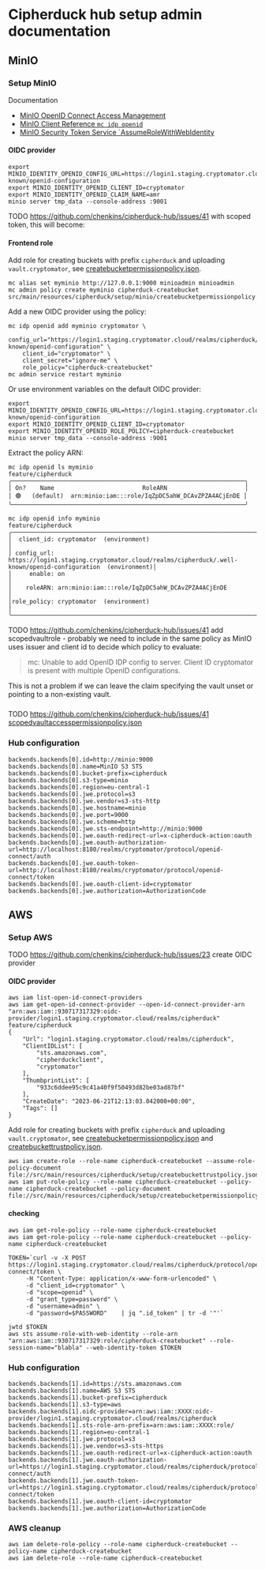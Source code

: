 Cipherduck hub setup admin documentation
========================================


MinIO
-----

### Setup MinIO

Documentation
* [MinIO OpenID Connect Access Management](https://min.io/docs/minio/linux/administration/identity-access-management/oidc-access-management.html)
* [MinIO Client Reference `mc idp openid`](https://min.io/docs/minio/linux/reference/minio-mc/mc-idp-openid.html)
* [MinIO Security Token Service `AssumeRoleWithWebIdentity](https://min.io/docs/minio/linux/developers/security-token-service/AssumeRoleWithWebIdentity.html)

#### OIDC provider
```shell
export MINIO_IDENTITY_OPENID_CONFIG_URL=https://login1.staging.cryptomator.cloud/realms/cipherduck/.well-known/openid-configuration
export MINIO_IDENTITY_OPENID_CLIENT_ID=cryptomator
export MINIO_IDENTITY_OPENID_CLAIM_NAME=amr
minio server tmp_data --console-address :9001
```

TODO https://github.com/chenkins/cipherduck-hub/issues/41 with scoped token, this will become:


#### Frontend role
Add role for creating buckets with prefix `cipherduck` and uploading `vault.cryptomator`, 
see 
[createbucketpermissionpolicy.json](src%2Fmain%2Fresources%2Fcipherduck%2Fsetup%2Fminio%2Fcreatebucketpermissionpolicy.json).


```shell
mc alias set myminio http://127.0.0.1:9000 minioadmin minioadmin
mc admin policy create myminio cipherduck-createbucket src/main/resources/cipherduck/setup/minio/createbucketpermissionpolicy.json
```

Add a new OIDC provider using the policy:
```shell
mc idp openid add myminio cryptomator \
    config_url="https://login1.staging.cryptomator.cloud/realms/cipherduck/.well-known/openid-configuration" \
    client_id="cryptomator" \
    client_secret="ignore-me" \
    role_policy="cipherduck-createbucket"
mc admin service restart myminio
```

Or use environment variables on the default OIDC provider:
```shell
export MINIO_IDENTITY_OPENID_CONFIG_URL=https://login1.staging.cryptomator.cloud/realms/cipherduck/.well-known/openid-configuration
export MINIO_IDENTITY_OPENID_CLIENT_ID=cryptomator
export MINIO_IDENTITY_OPENID_ROLE_POLICY=cipherduck-createbucket
minio server tmp_data --console-address :9001
```

Extract the policy ARN:
```shell
mc idp openid ls myminio                                                                                                                                                                     feature/cipherduck
╭──────────────────────────────────────────────────────────────────╮
│ On?    Name                         RoleARN                      │
│ 🟢   (default)  arn:minio:iam:::role/IqZpDC5ahW_DCAvZPZA4ACjEnDE │
╰──────────────────────────────────────────────────────────────────╯

mc idp openid info myminio                                                                                                                                                                   feature/cipherduck
╭───────────────────────────────────────────────────────────────────────────────────────────────────────────────────────╮
│  client_id: cryptomator  (environment)                                                                                │
│ config_url: https://login1.staging.cryptomator.cloud/realms/cipherduck/.well-known/openid-configuration  (environment)│
│     enable: on                                                                                                        │
│    roleARN: arn:minio:iam:::role/IqZpDC5ahW_DCAvZPZA4ACjEnDE                                                          │
│role_policy: cryptomator  (environment)                                                                                │
╰───────────────────────────────────────────────────────────────────────────────────────────────────────────────────────╯
```

TODO https://github.com/chenkins/cipherduck-hub/issues/41 add scopedvaultrole - probably we need to include in the same policy as MinIO 
uses issuer and client id to decide which policy to evaluate:
> mc: <ERROR> Unable to add OpenID IDP config to server. Client ID cryptomator is present with multiple OpenID configurations.

This is not a problem if we can leave the claim specifying the vault unset or pointing to a non-existing vault.

### 
TODO https://github.com/chenkins/cipherduck-hub/issues/41
[scopedvaultaccesspermissionpolicy.json](src%2Fmain%2Fresources%2Fcipherduck%2Fsetup%2Fminio%2Fscopedvaultaccesspermissionpolicy.json)

### Hub configuration

```properties
backends.backends[0].id=http://minio:9000
backends.backends[0].name=MinIO S3 STS
backends.backends[0].bucket-prefix=cipherduck
backends.backends[0].s3-type=minio
backends.backends[0].region=eu-central-1
backends.backends[0].jwe.protocol=s3
backends.backends[0].jwe.vendor=s3-sts-http
backends.backends[0].jwe.hostname=minio
backends.backends[0].jwe.port=9000
backends.backends[0].jwe.scheme=http
backends.backends[0].jwe.sts-endpoint=http://minio:9000
backends.backends[0].jwe.oauth-redirect-url=x-cipherduck-action:oauth
backends.backends[0].jwe.oauth-authorization-url=http://localhost:8180/realms/cryptomator/protocol/openid-connect/auth
backends.backends[0].jwe.oauth-token-url=http://localhost:8180/realms/cryptomator/protocol/openid-connect/token
backends.backends[0].jwe.oauth-client-id=cryptomator
backends.backends[0].jwe.authorization=AuthorizationCode
```

AWS
---



### Setup AWS

TODO https://github.com/chenkins/cipherduck-hub/issues/23 create OIDC provider

#### OIDC provider

```shell
aws iam list-open-id-connect-providers
aws iam get-open-id-connect-provider --open-id-connect-provider-arn "arn:aws:iam::930717317329:oidc-provider/login1.staging.cryptomator.cloud/realms/cipherduck"                                                                                                                                                      feature/cipherduck
{
    "Url": "login1.staging.cryptomator.cloud/realms/cipherduck",
    "ClientIDList": [
        "sts.amazonaws.com",
        "cipherduckclient",
        "cryptomator"
    ],
    "ThumbprintList": [
        "933c6ddee95c9c41a40f9f50493d82be03ad87bf"
    ],
    "CreateDate": "2023-06-21T12:13:03.042000+00:00",
    "Tags": []
}
```
Add role for creating buckets with prefix `cipherduck` and uploading `vault.cryptomator`, 
see 
[createbucketpermissionpolicy.json](src%2Fmain%2Fresources%2Fcipherduck%2Fsetup%2Faws%2Fcreatebucketpermissionpolicy.json) 
and 
[createbuckettrustpolicy.json](src%2Fmain%2Fresources%2Fcipherduck%2Fsetup%2Faws%2Fcreatebuckettrustpolicy.json).

```shell
aws iam create-role --role-name cipherduck-createbucket --assume-role-policy-document file://src/main/resources/cipherduck/setup/createbuckettrustpolicy.json
aws iam put-role-policy --role-name cipherduck-createbucket --policy-name cipherduck-createbucket --policy-document file://src/main/resources/cipherduck/setup/createbucketpermissionpolicy.json
```

#### checking
```shell
aws iam get-role-policy --role-name cipherduck-createbucket
aws iam get-role-policy --role-name cipherduck-createbucket --policy-name cipherduck-createbucket
```


```shell
TOKEN=`curl -v -X POST https://login1.staging.cryptomator.cloud/realms/cipherduck/protocol/openid-connect/token \                                                 
     -H "Content-Type: application/x-www-form-urlencoded" \
     -d "client_id=cryptomator" \
     -d "scope=openid" \
     -d "grant_type=password" \
     -d "username=admin" \
     -d "password=$PASSWORD"    | jq ".id_token" | tr -d '"'`

jwtd $TOKEN
aws sts assume-role-with-web-identity --role-arn "arn:aws:iam::930717317329:role/cipherduck-createbucket" --role-session-name="blabla" --web-identity-token $TOKEN
```

### Hub configuration

```properties
backends.backends[1].id=https://sts.amazonaws.com
backends.backends[1].name=AWS S3 STS
backends.backends[1].bucket-prefix=cipherduck
backends.backends[1].s3-type=aws
backends.backends[1].oidc-provider=arn:aws:iam::XXXX:oidc-provider/login1.staging.cryptomator.cloud/realms/cipherduck
backends.backends[1].sts-role-arn-prefix=arn:aws:iam::XXXX:role/
backends.backends[1].region=eu-central-1
backends.backends[1].jwe.protocol=s3
backends.backends[1].jwe.vendor=s3-sts-https
backends.backends[1].jwe.oauth-redirect-url=x-cipherduck-action:oauth
backends.backends[1].jwe.oauth-authorization-url=https://login1.staging.cryptomator.cloud/realms/cipherduck/protocol/openid-connect/auth
backends.backends[1].jwe.oauth-token-url=https://login1.staging.cryptomator.cloud/realms/cipherduck/protocol/openid-connect/token
backends.backends[1].jwe.oauth-client-id=cryptomator
backends.backends[1].jwe.authorization=AuthorizationCode
```

### AWS cleanup
```shell
aws iam delete-role-policy --role-name cipherduck-createbucket --policy-name cipherduck-createbucket
aws iam delete-role --role-name cipherduck-createbucket 
```